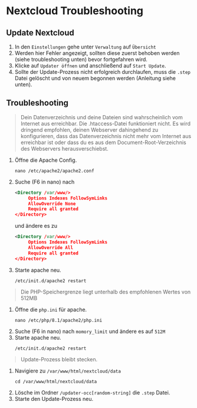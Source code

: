 # Nextcloud Troubleshooting


## Update Nextcloud

1. In den `Einstellungen` gehe unter `Verwaltung` auf `Übersicht`
2. Werden hier Fehler angezeigt, sollten diese zuerst behoben werden (siehe troubleshooting unten) bevor fortgefahren wird.
3. Klicke auf `Updater öffnen` und anschließend auf `Start Update`.
4. Sollte der Update-Prozess nicht erfolgreich durchlaufen, muss die `.step` Datei gelöscht und von neuem begonnen werden (Anleitung siehe unten).


## Troubleshooting

>Dein Datenverzeichnis und deine Dateien sind wahrscheinlich vom Internet aus erreichbar. Die .htaccess-Datei funktioniert nicht. Es wird dringend empfohlen, deinen Webserver dahingehend zu konfigurieren, dass das Datenverzeichnis nicht mehr vom Internet aus erreichbar ist oder dass du es aus dem Document-Root-Verzeichnis des Webservers herausverschiebst.

1. Öffne die Apache Config.
   ```
   nano /etc/apache2/apache2.conf
   ```
2. Suche (F6 in nano) nach
   ``` xml
   <Directory /var/www/>
        Options Indexes FollowSymLinks
        AllowOverride None
        Require all granted
   </Directory>
   ```
   und ändere es zu 
   ``` xml
   <Directory /var/www/>
        Options Indexes FollowSymLinks
        AllowOverride All
        Require all granted
   </Directory>
   ```
3. Starte apache neu.
   ```
   /etc/init.d/apache2 restart
   ```

>Die PHP-Speichergrenze liegt unterhalb des empfohlenen Wertes von 512MB
1. Öffne die `php.ini` für apache.
   ```
   nano /etc/php/8.1/apache2/php.ini
   ```
2. Suche (F6 in nano) nach `momory_limit` und ändere es auf `512M`
3. Starte apache neu.
   ```
   /etc/init.d/apache2 restart
   ```

>Update-Prozess bleibt stecken.
1. Navigiere zu `/var/www/html/nextcloud/data`
   ```
   cd /var/www/html/nextcloud/data
   ```
2. Lösche im Ordner `/updater-occ[random-string]` die `.step` Datei.
3. Starte den Update-Prozess neu.

